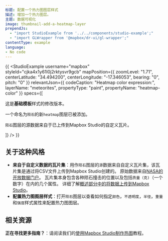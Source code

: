 ```yaml
---
标题: 配置一个热力图图层样式
描述: 增加一个热力图层。
主题: 数据可视化
image: thumbnail-add-a-heatmap-layer
prependJs:
  - "import StudioExample from '../../components/studio-example';"
  - "import GLWrapper from '@mapbox/dr-ui/gl-wrapper';"
contentType: example
language:
- No code
---
```


{{
<GLWrapper>
  <StudioExample
    username="mapbox"
    styleId="cjka4x1y61l0j2rktysvr9gcb"
    mapPosition={{
      zoomLevel: "1.71",
      centerLatitude: "34.494200",
      centerLongitude: "-17.346053",
      bearing: "0",
      pitch: "0"
    }}
    relevantJson={{
      codeCaption: "Heatmap color expression:",
      layerName: "meteorites",
      propertyType: "paint",
      propertyName: "heatmap-color"
    }}
    specs={[
       <p>这是<strong>基础模板</strong>样式的修改版本。</p>
       <p>一个命名为<code>陨石</code>的新<code>heatmap</code>图层已被添加。</p>
       <p><code>陨石</code>图层的源数据来自于已上传到Mapbox Studio的自定义瓦片。</p>
      ]}
  />
</GLWrapper>
}}

## 关于这种风格

- **来自于自定义数据的瓦片集**：用作`陨石`图层的`源`数据来自自定义瓦片集，该瓦片集是通过将CSV文件上传到Mapbox Studio创建的。 原始数据来自[NASA的开放数据门户](https://data.nasa.gov/Space-Science/Meteorite-Landings/gh4g-9sfh)。 瓦片集本身包含各种陨石撞击的位置以及包括`质量（克)`（一个数字）在内的几个属性。 详细了解[概述部分中的将数据上传到Mapbox Studio](/studio-manual/overview/geospatial-data/#types-of-uploads)。
- **配置热力图图层样式**：打开`陨石`图层以查看如何指定`颜色`，`不透明度`，`半径`，`重量`和`强度`样式属性来配置热力图图层。

## 相关资源

**正在寻找更多指南？**：请阅读我们的[使用Mapbox Studio制作热图](https://www.mapbox.com/help/studio-heatmap-tutorial/)教程。
